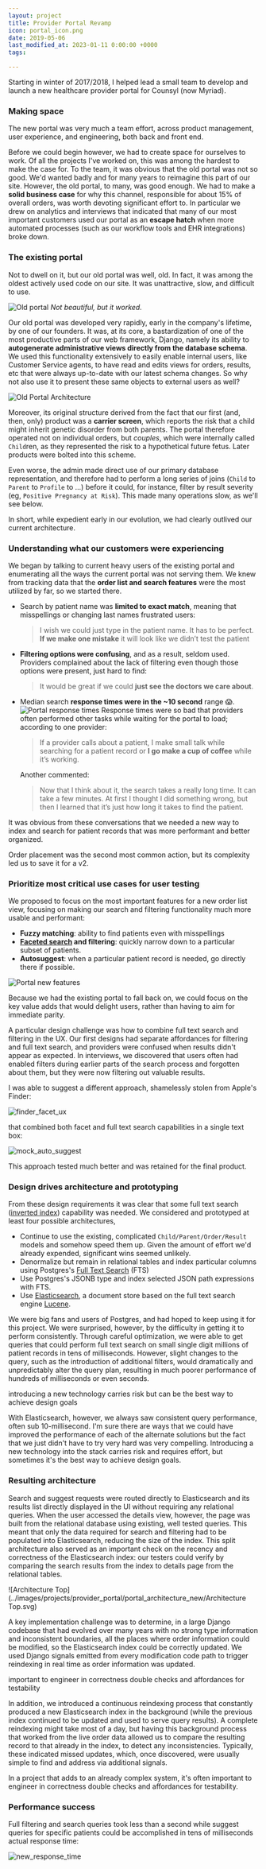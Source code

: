 ```yaml
---
layout: project
title: Provider Portal Revamp
icon: portal_icon.png
date: 2019-05-06
last_modified_at: 2023-01-11 0:00:00 +0000
tags: 

---
```

Starting in winter of 2017/2018, I helped lead a small team to develop and launch a new healthcare provider portal for Counsyl (now Myriad).  

<!--more-->




### Making space

The new portal was very much a team effort, across product management, user experience, and engineering, both back and front end. 

Before we could begin however, we had to create space for ourselves to work.  Of all the projects I've worked on, this was among the hardest to make the case for.  To the team, it was obvious that the old portal was not so good.  We'd wanted badly and for many years to reimagine this part of our site.  However, the old portal, to many, was good enough.  We had to make a **solid business case** for why this channel, responsible for about 15% of overall orders, was worth devoting significant effort to.  In particular we drew on analytics and interviews that indicated that many of our most important customers used our portal as an **escape hatch** when more automated processes (such as our workflow tools and EHR integrations) broke down.




### The existing portal

Not to dwell on it, but our old portal was well, old.  In fact, it was among the oldest actively used code on our site.  It was unattractive, slow, and difficult to use.

![Old portal](/images/projects/provider_portal/old_provider_portal.png)
*Not beautiful, but it worked.*

Our old portal was developed very rapidly, early in the company's lifetime, by one of our founders.  It was, at its core, a bastardization of one of the most productive parts of our web framework, Django, namely its ability to **autogenerate administrative views directly from the database schema**.  We used this functionality extensively to easily enable internal users, like Customer Service agents, to have read and edits views for orders, results, etc that were always up-to-date with our latest schema changes.  So why not also use it to present these same objects to external users as well?

![Old Portal Architecture](/images/projects/provider_portal/portal_architecture_old.svg)

Moreover, its original structure derived from the fact that our first (and, then, only) product was a **carrier screen**, which reports the risk that a child might inherit genetic disorder from both parents.  The portal therefore operated not on individual orders, but *couples*, which were internally called `Child`ren, as they represented the risk to a hypothetical future fetus. Later products were bolted into this scheme.

Even worse, the admin made direct use of our primary database representation, and therefore had to perform a long series of joins (`Child` to `Parent` to `Profile` to ...) before it could, for instance, filter by result severity (eg, `Positive Pregnancy at Risk`).  This made many operations slow, as we'll see below.

In short, while expedient early in our evolution, we had clearly outlived our current architecture.

### Understanding what our customers were experiencing

We began by talking to current heavy users of the existing portal and enumerating all the ways the current portal was not serving them.  We knew from tracking data that the **order list and search features** were the most utilized by far, so we started there.

* Search by patient name was **limited to exact match**, meaning that misspellings or changing last names frustrated users:
    > I wish we could just type in the patient name. It has to be perfect. **If we make one mistake** it will look like we didn’t test the patient

* **Filtering options were confusing**, and as a result, seldom used.  Providers complained about the lack of filtering even though those options were present, just hard to find:
    > It would be great if we could **just see the doctors we care about**.

* Median search **response times were in the ~10 second** range 😱. 
    ![Portal response times](/images/projects/provider_portal/old_response_time.png)
    Response times were so bad that providers often performed other tasks while waiting for the portal to load; according to one provider:
    > If a provider calls about a patient, I make small talk while searching for a patient record or **I go make a cup of coffee** while it’s working.

    Another commented:
    > Now that I think about it, the search takes a really long time. It can take a few minutes. At first I thought I did something wrong, but then I learned that it’s just how long it takes to find the patient.


It was obvious from these conversations that we needed a new way to index and search for patient records that was more performant and better organized.

Order placement was the second most common action, but its complexity led us to save it for a v2.  


### Prioritize most critical use cases for user testing


We proposed to focus on the most important features for a new order list view, focusing on making our search and filtering functionality much more usable and performant:

* **Fuzzy matching**: ability to find patients even with misspellings
* **[Faceted search](https://stackoverflow.com/questions/5321595/what-is-faceted-search/5374688#5374688) and filtering**: quickly narrow down to a particular subset of patients.
* **Autosuggest**: when a particular patient record is needed, go directly there if possible.

![Portal new features](/images/projects/provider_portal/portal_new_features.svg)

Because we had the existing portal to fall back on, we could focus on the key value adds that would delight users, rather than having to aim for immediate parity.  


A particular design challenge was how to combine full text search and filtering in the UX.  Our first designs had separate affordances for filtering and full text search, and providers were confused when results didn't appear as expected. In interviews, we discovered that users often had enabled filters during earlier parts of the search process and forgotten about them, but they were now filtering out valuable results.

I was able to suggest a different approach, shamelessly stolen from Apple's Finder:

![finder_facet_ux](../images/projects/provider_portal/finder_facet_ux.gif)

 that combined both facet and full text search capabilities in a single text box:

![mock_auto_suggest](../images/projects/provider_portal/mock_auto_suggest.png)

This approach tested much better and was retained for the final product.





### Design drives architecture and prototyping

From these design requirements it was clear that some full text search ([inverted index](https://en.wikipedia.org/wiki/Inverted_index)) capability was needed.  We considered and prototyped at least four possible architectures, 

* Continue to use the existing, complicated `Child/Parent/Order/Result` models and somehow speed them up.  Given the amount of effort we'd already expended, significant wins seemed unlikely.
* Denormalize but remain in relational tables and index particular columns using Postgres's [Full Text Search](https://www.postgresql.org/docs/current/textsearch.html) (FTS)
* Use Postgres's JSONB type and index selected JSON path expressions with FTS.
* Use [Elasticsearch](https://www.elastic.co/enterprise-search), a document store based on the full text search engine [Lucene](https://en.wikipedia.org/wiki/Apache_Lucene).

We were big fans and users of Postgres, and had hoped to keep using it for this project.  We were surprised, however, by the difficulty in getting it to perform consistently.  Through careful optimization, we were able to get queries that could perform full text search on small single digit millions of patient records in tens of milliseconds.  However, slight changes to the query, such as the introduction of additional filters, would dramatically and unpredictably alter the query plan, resulting in much poorer performance of hundreds of milliseconds or even seconds.

<div class="pull-quote-right"><span class="quote">introducing a new technology carries risk but can be the best way to achieve design goals</span></div>

With Elasticsearch, however, we always saw consistent query performance, often sub 10-millisecond.  I'm sure there are ways that we could have improved the performance of each of the alternate solutions but the fact that we just didn't have to try very hard was very compelling.  Introducing a new technology into the stack carries risk and requires effort, but sometimes it's the best way to achieve design goals.



### Resulting architecture

Search and suggest requests were routed directly to Elasticsearch and its results list directly displayed in the UI without requiring any relational queries. When the user accessed the details view, however, the page was built from the relational database using existing, well tested queries.  This meant that only the data required for search and filtering had to be populated into Elasticsearch, reducing the size of the index.  This split architecture also served as an important check on the recency and correctness of the Elasticsearch index: our testers could verify by comparing the search results from the index to details page from the relational tables.

![Architecture Top](../images/projects/provider_portal/portal_architecture_new/Architecture Top.svg)



A key implementation challenge was to determine, in a large Django codebase that had evolved over many years with no strong type information and inconsistent boundaries, all the places where order information could be modified, so the Elasticsearch index could be correctly updated.  We used Django signals emitted from every modification code path to trigger reindexing in real time as order information was updated.

<div class="pull-quote-right"><span class="quote">important to engineer in correctness double checks and affordances for testability</span></div>

In addition, we introduced a continuous reindexing process that constantly produced a new Elasticsearch index in the background (while the previous index continued to be updated and used to serve query results).  A complete reindexing might take most of a day, but having this background process that worked from the live order data allowed us to compare the resulting record to that already in the index, to detect any inconsistencies.  Typically, these indicated missed updates, which, once discovered, were usually simple to find and address via additional signals.

In a project that adds to an already complex system, it's often important to engineer in correctness double checks and affordances for testability.



### Performance success

Full filtering and search queries took less than a second while suggest queries for specific patients could be accomplished in tens of milliseconds actual response time:

![new_response_time](../images/projects/provider_portal/new_response_time.png)



